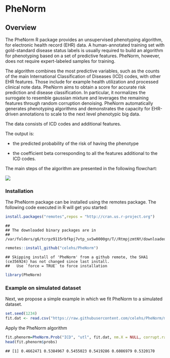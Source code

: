 PheNorm
================

## Overview

The PheNorm R package provides an unsupervised phenotyping algorithm,
for electronic health record (EHR) data. A human-annotated training set
with gold-standard disease status labels is usually required to build an
algorithm for phenotyping based on a set of predictive features.
PheNorm, however, does not require expert-labeled samples for training.

The algorithm combines the most predictive variables, such as the counts
of the main International Classification of Diseases (ICD) codes, with
other EHR features. Those include for example health utilization and
processed clinical note data. PheNorm aims to obtain a score for
accurate risk prediction and disease classification. In particular, it
normalizes the surrogate to resemble gaussian mixture and leverages the
remaining features through random corruption denoising. PheNorm
automatically generates phenotyping algorithms and demonstrates the
capacity for EHR-driven annotations to scale to the next level
phenotypic big data.

The data consists of ICD codes and additional features.

The output is:

  - the predicted probability of the risk of having the phenotype

  - the coefficient beta corresponding to all the features additional to
    the ICD codes.

The main steps of the algorithm are presented in the following
flowchart:

![](https://www.ncbi.nlm.nih.gov/pmc/articles/PMC6251688/bin/ocx111f1.jpg)

### Installation

The PheNorm package can be installed using the remotes package. The
following code executed in R will get you started:

``` r
install.packages("remotes",repos = "http://cran.us.r-project.org")
```

    ## 
    ## The downloaded binary packages are in
    ##  /var/folders/g6/tcrpz9115rbfkpj7vtp_sx5w0000gn/T//RtmpjzmtNY/downloaded_packages

``` r
remotes::install_github("celehs/PheNorm")
```

    ## Skipping install of 'PheNorm' from a github remote, the SHA1 (ce356924) has not changed since last install.
    ##   Use `force = TRUE` to force installation

``` r
library(PheNorm)
```

### Example on simulated dataset

Next, we propose a simple example in which we fit PheNorm to a simulated
dataset.

``` r
set.seed(1234)
fit.dat <- read.csv("https://raw.githubusercontent.com/celehs/PheNorm/master/data-raw/data.csv")
```

Apply the PheNorm
algorithm

``` r
fit.phenorm=PheNorm.Prob("ICD", "utl", fit.dat, nm.X = NULL, corrupt.rate=0.3, train.size=nrow(fit.dat))
head(fit.phenorm$probs)
```

    ## [1] 0.4662471 0.5384967 0.5455023 0.5419286 0.6086979 0.5320170
